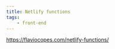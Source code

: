 ```yaml
---
title: Netlify functions
tags: 
    - front-end
---
```




https://flaviocopes.com/netlify-functions/
